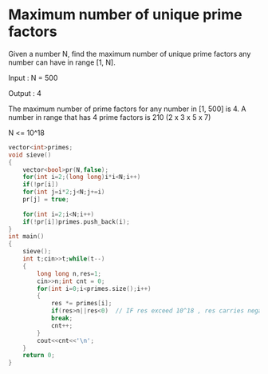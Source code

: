 # Maximum number of unique prime factors

Given a number N, find the maximum number of unique prime factors any number can have in range [1, N].

Input : N = 500
	
Output : 4
	
The maximum number of prime factors for any number in [1, 500] is 4. A number in range that has 4 prime  factors is 210 (2 x 3 x 5 x 7)


N <= 10^18

```cpp
vector<int>primes;
void sieve()
{
    vector<bool>pr(N,false);
    for(int i=2;(long long)i*i<N;i++)
    if(!pr[i])
    for(int j=i*2;j<N;j+=i)
    pr[j] = true;
    
    for(int i=2;i<N;i++)
    if(!pr[i])primes.push_back(i);
}
int main()
{
    sieve();
    int t;cin>>t;while(t--)
    {
        long long n,res=1;
        cin>>n;int cnt = 0;
        for(int i=0;i<primes.size();i++)
        {
            res *= primes[i];
            if(res>n||res<0)  // IF res exceed 10^18 , res carries negative value
            break;
            cnt++;
        }
        cout<<cnt<<'\n';
    }
	return 0;
}
```
